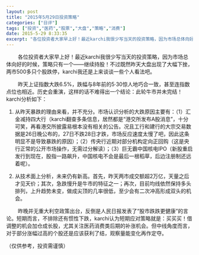 ```yaml
---
layout: post
title: "2015年5月29日投资策略"
categories: ["日评"]
tags: ["投资","医药","股票","大盘","策略","消费"]
date: 2015-5-29 8:33:35
excerpt: "各位投资者大家早上好！最近karchi我很少写当天的投资策略，因为市场总体向好的时候，策略只有一个——……"
---
```

&nbsp;&nbsp;&nbsp;&nbsp;&nbsp;&nbsp;&nbsp;&nbsp;各位投资者大家早上好！最近karchi我很少写当天的投资策略，因为市场总体向好的时候，策略只有一个——继续持股！不过既然昨天大盘出现了大幅下挫，两市500多只个股跌停，karchi我还是上来谈谈一些个人看法吧。

&nbsp;&nbsp;&nbsp;&nbsp;&nbsp;&nbsp;&nbsp;&nbsp;昨天上证指数大跌6.5%，跌幅与8年前的5·30惊人地巧合一致，甚至连指数点位也相近。历史会重演，这样的话不难得出一个结论：此轮牛市并未完结！karchi分析如下：

1. 从昨天暴跌的理由来看，并不充分。市场认识分析的大跌原因主要有：（1）汇金减持四大行（karchi翻查多条信息，居然都是“港交所发布A股消息”，十分可笑，再看港交所披露易根本没有相关的公告。况且工行和建行的大宗交易数据是26日晚公布的，27日不跌28日才跌，市场反应速度太慢了吧，因此这条明显不是导致暴跌的原因）；（2）传央行近期对部分机构定向正回购（这是央行正常的公开市场操作，无需过分解读）；（3）巨无霸中国核电IPO（新股重启发行到现在，股指一路飙升，中国核电不会是最后一根稻草，后边注册制还远着呢）。

2. 从技术面上分析，未来仍有新高。首先，昨天两市成交额超2万亿，天量之后才见天价；其次，急跌慢升是牛市的特征之一；再次，目前均线依然保持多头排列，上升趋势未变，做成尖顶的几率很低，至少会有二次冲高形成双头的机会。

&nbsp;&nbsp;&nbsp;&nbsp;&nbsp;&nbsp;&nbsp;&nbsp;昨晚并无重大利空政策出台，反倒是人民日报发表了“股市跌跌更健康”的言论。短期而言，不排除还有惯性下跌，karchi认为短期应对策略就是：买买买！借调整的机会加仓成长股，尤其关注医药消费类后期的补涨机会。但中线角度而言，对于部分涨幅过高的个股还是应该获利了结，观察量能变化再作定夺。

（仅供参考，投资需谨慎）
